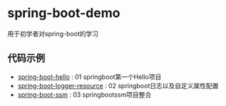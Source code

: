 # spring-boot-demo
  用于初学者对spring-boot的学习  
  
## 代码示例
* [spring-boot-hello](https://github.com/handsomewlb/spring-boot-demo/tree/master/spring-boot-helloworld) : 01 springboot第一个Hello项目
* [spring-boot-logger-resource](https://github.com/handsomewlb/spring-boot-demo/tree/master/spring-boot-logger-resource) : 02 springboot日志以及自定义属性配置
* [spring-boot-ssm](https://github.com/handsomewlb/spring-boot-demo/tree/master/spring-boot-logger-resource) : 03 springbootssm项目整合

  
